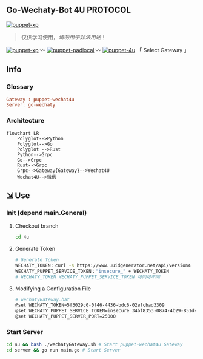 ## Go-Wechaty-Bot 4U PROTOCOL

[![puppet-xp](https://img.shields.io/badge/puppet-xp-blue)](/tree/4u)

> 仅供学习使用，*请勿用于非法用途*！

[1]: https://img.shields.io/badge/puppet-xp-blue
[2]: https://img.shields.io/badge/puppet-padlocal-blue
[3]: https://img.shields.io/badge/puppet-4u-blue
[5]: /xp
[6]: /padlocal
[7]: /4u

[![puppet-xp][1]][5] 〰️ [![puppet-padlocal][2]][6] 〰️ [![puppet-4u][3]][7] 「 Select Gateway 」

## Info

### Glossary

```ini
Gateway : puppet-wechat4u
Server: go-wechaty
```

### Architecture

```mermaid
flowchart LR
    Polyglot-->Python
    Polyglot-->Go
    Polyglot -->Rust
    Python-->Grpc
    Go-->Grpc
    Rust-->Grpc
    Grpc-->Gateway{Gateway}-->Wechat4U
    Wechat4U-->微信
```

## ⇲ Use

### Init (depend main.General)

1. Checkout branch

   ```bash
   cd 4u
   ```

2. Generate Token

   ```bash
   # Generate Token
   WECHATY_TOKEN：curl -s https://www.uuidgenerator.net/api/version4
   WECHATY_PUPPET_SERVICE_TOKEN："insecure_" + WECHATY_TOKEN
   # WECHATY_TOKEN WECHATY_PUPPET_SERVICE_TOKEN 可同可不同
   ```

3. Modifying a Configuration File

   ```bash
   # wechatyGateway.bat
   @set WECHATY_TOKEN=5f3029c0-0f46-4436-bdc6-02efcbad3309
   @set WECHATY_PUPPET_SERVICE_TOKEN=insecure_34bf8353-0874-4b29-851d-e8a2502fc747
   @set WECHATY_PUPPET_SERVER_PORT=25000
   ```

<!-- 4. Install the Packages

   ```bash
   # node-v16
   npm install -g wechaty wechaty-puppet-xp
   # npm --registry https://registry.npm.taobao.org install -g wechaty-puppet-xp
   ``` -->

### Start Server

```bash
cd 4u && bash ./wechatyGateway.sh # Start puppet-wechat4u Gateway
cd server && go run main.go # Start Server
```
